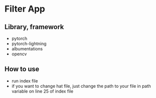 # Filter App
## Library, framework
- pytorch
- pytorch-lightning
- albumentations
- opencv
## How to use
- run index file
- if you want to change hat file, just change the path to your file in path variable on line 25 of index file
